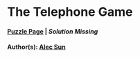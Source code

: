 # The Telephone Game

#### [Puzzle Page](5.5-p.pdf) | *Solution Missing*
#### Author(s): [Alec Sun](../../../../search.html?q=Alec+Sun)

